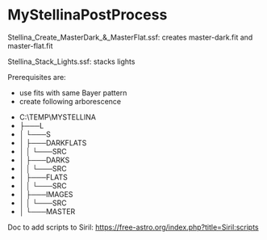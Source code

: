 # MyStellinaPostProcess

Stellina_Create_MasterDark_&_MasterFlat.ssf: creates master-dark.fit and master-flat.fit

Stellina_Stack_Lights.ssf: stacks lights

Prerequisites are:
* use fits with same Bayer pattern
* create following arborescence

- C:\TEMP\MYSTELLINA
- ├───L
- │   └───S
- │       ├───DARKFLATS
- │       │   └───SRC
- │       ├───DARKS
- │       │   └───SRC
- │       ├───FLATS
- │       │   └───SRC
- │       ├───IMAGES
- │       │   └───SRC
- │       └───MASTER


Doc to add scripts to Siril: https://free-astro.org/index.php?title=Siril:scripts
